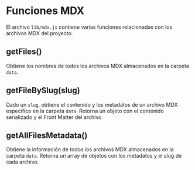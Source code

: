 # Funciones MDX

El archivo `lib/mdx.js` contiene varias funciones relacionadas con los archivos MDX del proyecto.

## getFiles()

Obtiene los nombres de todos los archivos MDX almacenados en la carpeta `data`.

## getFileBySlug(slug)

Dado un `slug`, obtiene el contenido y los metadatos de un archivo MDX específico en la carpeta `data`. Retorna un objeto con el contenido serializado y el Front Matter del archivo.

## getAllFilesMetadata()

Obtiene la información de todos los archivos MDX almacenados en la carpeta `data`. Retorna un array de objetos con los metadatos y el slug de cada archivo.

